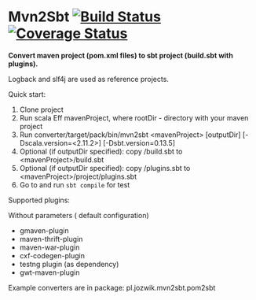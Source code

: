 Mvn2Sbt [![Build Status](https://travis-ci.org/ajozwik/mvn2sbt.svg?branch=master "Build Status")](https://travis-ci.org/ajozwik/mvn2sbt)[![Coverage Status](https://coveralls.io/repos/ajozwik/mvn2sbt/badge.png)](https://coveralls.io/r/ajozwik/mvn2sbt)
=========
**Convert maven project (pom.xml files) to sbt project (build.sbt with plugins).**

Logback and slf4j are used as reference projects.

Quick start:

1. Clone project
1. Run scala Eff mavenProject, where rootDir - directory with your maven project
1. Run converter/target/pack/bin/mvn2sbt &lt;mavenProject&gt; [outputDir] [-Dscala.version=&lt;2.11.2&gt;] [-Dsbt.version=0.13.5]
1. Optional (if outputDir specified): copy <outputDir>/build.sbt to &lt;mavenProject&gt;/build.sbt
1. Optional (if outputDir specified): copy <outputDir>/plugins.sbt to &lt;mavenProject&gt;/project/plugins.sbt
1. Go to <mavenProject> and run `sbt compile` for test

Supported plugins:

Without parameters ( default configuration)

 * gmaven-plugin
 * maven-thrift-plugin
 * maven-war-plugin
 * cxf-codegen-plugin
 * testng plugin (as dependency)
 * gwt-maven-plugin

 Example converters are in package: pl.jozwik.mvn2sbt.pom2sbt




